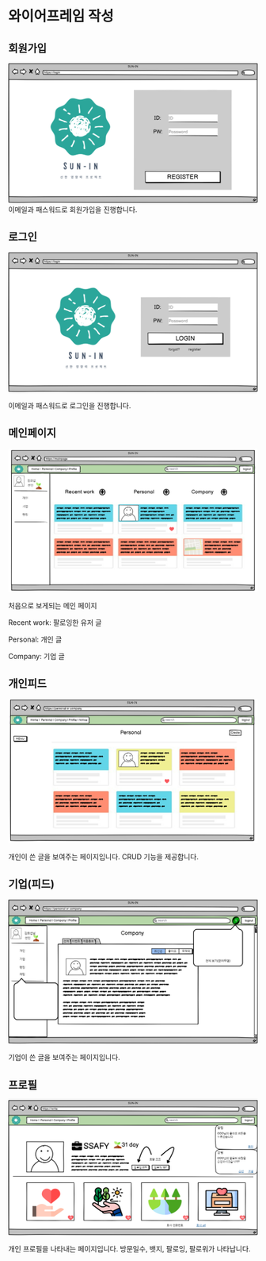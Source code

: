# 와이어프레임 작성

## 회원가입

![image](회원가입.png)
이메일과 패스워드로 회원가입을 진행합니다.

## 로그인

![image](로그인.png)

이메일과 패스워드로 로그인을 진행합니다.



## 메인페이지

![image](메인페이지.PNG)

처음으로 보게되는 메인 페이지

Recent work: 팔로잉한 유저 글

Personal: 개인 글

Company: 기업 글



## 개인피드

![image](개인피드.PNG)

개인이 쓴 글을 보여주는 페이지입니다. CRUD 기능을 제공합니다.


## 기업(피드)

![image](기업.png)

기업이 쓴 글을 보여주는 페이지입니다. 

## 프로필

![image](프로필.png)

개인 프로필을 나타내는 페이지입니다. 방문일수, 뱃지, 팔로잉, 팔로워가 나타납니다.
